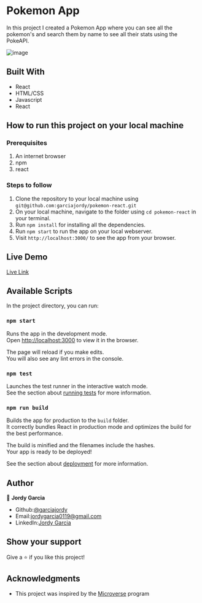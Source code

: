 # Pokemon App

In this project I created a Pokemon App where you can see all the pokemon's and search them by name to see all their stats using the PokeAPI.

![image](https://user-images.githubusercontent.com/74253475/120748575-aea08680-c50b-11eb-9c51-8915525e2949.png)

## Built With

- React
- HTML/CSS
- Javascript
- React

## How to run this project on your local machine

### Prerequisites
1. An internet browser
2. npm
3. react

   
### Steps to follow
1. Clone the repository to your local machine using `git@github.com:garciajordy/pokemon-react.git`
2. On your local machine, navigate to the folder using `cd pokemon-react` in your terminal.
3. Run `npm install` for installing all the dependencies.
4. Run `npm start` to run the app on your local webserver.
5. Visit `http://localhost:3000/` to see the app from your browser.


## Live Demo

[Live Link](https://pokemon-react-official.netlify.app/)

## Available Scripts

In the project directory, you can run:

### `npm start`

Runs the app in the development mode.\
Open [http://localhost:3000](http://localhost:3000) to view it in the browser.

The page will reload if you make edits.\
You will also see any lint errors in the console.

### `npm test`

Launches the test runner in the interactive watch mode.\
See the section about [running tests](https://facebook.github.io/create-react-app/docs/running-tests) for more information.

### `npm run build`

Builds the app for production to the `build` folder.\
It correctly bundles React in production mode and optimizes the build for the best performance.

The build is minified and the filenames include the hashes.\
Your app is ready to be deployed!

See the section about [deployment](https://facebook.github.io/create-react-app/docs/deployment) for more information.

## Author

👤 **Jordy Garcia**

- Github:[@garciajordy](https://github.com/garciajordy)
- Email:[jordygarcia0119@gmail.com](https://mail.google.com/mail/?view=cm&source=mailto&to=jordygarcia0119@gmail.com)
- LinkedIn:[Jordy Garcia](https://www.linkedin.com/in/jordy-garcia-675849206/)

## Show your support

Give a ⭐️ if you like this project!

## Acknowledgments
- This project was inspired by the [Microverse](https:www.microverse.org) program

